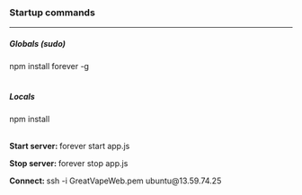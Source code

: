 <h3>Startup commands</h3>
<hr>

<h5>Globals (sudo)</h5>
npm install forever -g
<br><br>

<h5>Locals</h5>
npm install         <br>
<br>

<p><b>Start server: </b>forever start app.js</p> 
<p><b>Stop server: </b>forever stop app.js</p> 

<p><b>Connect: </b>ssh -i GreatVapeWeb.pem ubuntu@13.59.74.25